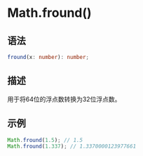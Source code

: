 # Math.fround() <Badge text="ES6"/>

## 语法

```ts
fround(x: number): number;
```

## 描述

用于将64位的浮点数转换为32位浮点数。

## 示例

```js
Math.fround(1.5); // 1.5
Math.fround(1.337); // 1.3370000123977661
```
